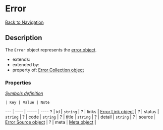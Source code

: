 # Error
[Back to Navigation](README.md)

## Description

The `Error` object represents the [error object](http://jsonapi.org/format/#error-objects).

- extends:
- extended by:
- property of: [Error Collection object](objects-error-collection.md)

### Properties

_[Symbols definition](objects-introduction.md#symbols)_

    | Key | Value | Note
--- | ---- | ----- | ----
? | id | `string` |
? | links | [Error Link object](objects-error-link.md) |
? | status | `string` |
? | code | `string` |
? | title | `string` |
? | detail | `string` |
? | source | [Error Source object](objects-error-source.md) |
? | meta | [Meta object](objects-meta.md) |
